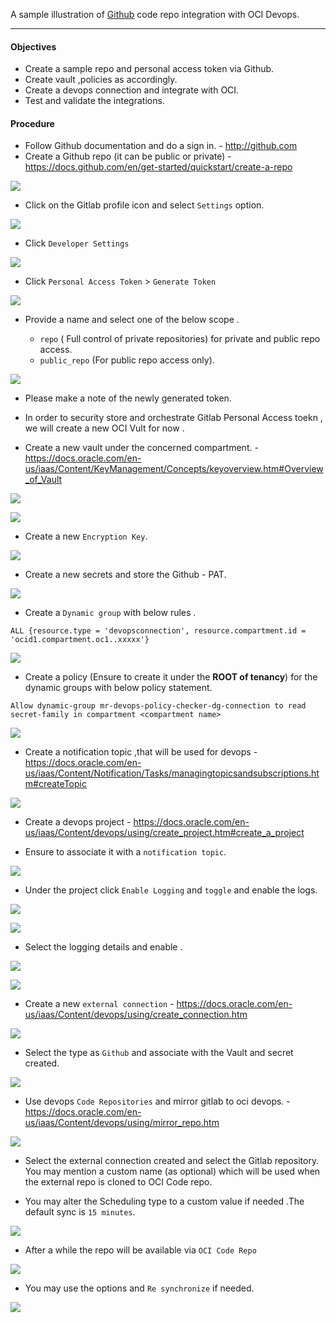 A sample illustration of [Github](https://github.com/) code repo integration with OCI Devops.

--------

#### Objectives

- Create a sample repo and personal access token via Github.
- Create vault ,policies as accordingly.
- Create a devops connection and integrate with OCI.
- Test and validate the integrations.

#### Procedure 

- Follow Github documentation and do a sign in. - http://github.com 
- Create a Github  repo (it can be public or private)  - https://docs.github.com/en/get-started/quickstart/create-a-repo


![](images/github-repo.png)

- Click on the Gitlab profile icon  and select `Settings` option.


![](images/github-settings.png)

- Click `Developer Settings`


![](images/github-devsettings.png)

- Click `Personal Access Token` > `Generate Token`


![](images/github-pat.png)

- Provide a name and select one of the below scope .

    - `repo` ( Full control of private repositories) for private and public repo access.
    - `public_repo` (For public repo access only). 

![](images/github-repo-1.png)

- Please make a note of the newly generated token.

- In order to security store and orchestrate Gitlab Personal Access toekn , we will create a new OCI Vult for now .

-  Create a new vault under the concerned compartment. - https://docs.oracle.com/en-us/iaas/Content/KeyManagement/Concepts/keyoverview.htm#Overview_of_Vault 

![](images/oci-vault-create.png)

![](images/oci-vault-create-1.png)

- Create a new `Encryption Key`.

![](images/oci-vault-create-2.png)


- Create a new secrets and store the Github - PAT.

![](images/oci-vault-3.png)

- Create a `Dynamic group` with below rules .

```
ALL {resource.type = 'devopsconnection', resource.compartment.id = 'ocid1.compartment.oc1..xxxxx'}
```

![](images/oci-dg.png)


- Create a policy (Ensure to create it under the **ROOT of tenancy**) for the dynamic groups with below policy statement.

```
Allow dynamic-group mr-devops-policy-checker-dg-connection to read secret-family in compartment <compartment name>

```

![](images/oci-policy.png)


- Create a notification topic ,that will be used for devops - https://docs.oracle.com/en-us/iaas/Content/Notification/Tasks/managingtopicsandsubscriptions.htm#createTopic

![](images/oci-notifications.png)


- Create a devops project - https://docs.oracle.com/en-us/iaas/Content/devops/using/create_project.htm#create_a_project

- Ensure to associate it with a `notification topic`.

![](images/oci-devops-projects.png)

- Under the project click `Enable Logging` and `toggle`  and enable the logs.

![](images/oci-logs.png)

![](images/oci-logs-1.png)


- Select the logging details and enable .

![](images/oci-logs-2.png)

![](images/oci-logs-3.png)

- Create a new  `external connection` - https://docs.oracle.com/en-us/iaas/Content/devops/using/create_connection.htm

![](images/oci-ec1.png)

 - Select the type as `Github`  and associate with the Vault and secret created.


 ![](images/oci-github-ec1.png)


- Use devops `Code Repositories` and mirror gitlab to oci devops. - https://docs.oracle.com/en-us/iaas/Content/devops/using/mirror_repo.htm 

![](images/oci-repo.png)


- Select the external connection created and select the Gitlab repository. You may mention a custom name (as optional) which will be used when the external repo is cloned to OCI Code repo.

- You may alter the Scheduling type to a custom value if needed .The default sync is `15 minutes`.


![](images/oci-mirror-2.png)

- After a while the repo will be available via `OCI Code Repo`

![](images/oci-coderepo-github-mirror.png)


- You may use the options and `Re synchronize` if needed.

![](images/oci-repo-mirror-options.png)
